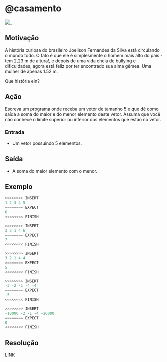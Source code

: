 # @casamento

![_](cover.jpg)

## Motivação

A história curiosa do brasileiro Joelison Fernandes da Silva está circulando o mundo todo. O fato é que ele é simplesmente o homem mais alto do país - tem 2,23 m de altura!, e depois de uma vida cheia de bullying e dificuldades, agora está feliz por ter encontrado sua alma gêmea. Uma mulher de apenas 1.52 m.

Que história ein?

## Ação

Escreva um programa onde receba um vetor de tamanho 5 e que dê como saída a soma do maior e do menor elemento deste vetor. Assuma que você não conhece o limite superior ou inferior dos elementos que estão no vetor.

### Entrada

* Um vetor possuindo 5 elementos.

## Saída

* A soma do maior elemento com o menor.

## Exemplo

``` py
>>>>>>>> INSERT
1 2 3 4 5
======== EXPECT
6
<<<<<<<< FINISH
```

```py
>>>>>>>> INSERT
3 3 1 4 6
======== EXPECT
7
<<<<<<<< FINISH
```

```py
>>>>>>>> INSERT
3 2 1 4 4
======== EXPECT
5
<<<<<<<< FINISH
```

```py
>>>>>>>> INSERT
-3 -2 -1 -4 -4
======== EXPECT
-5
<<<<<<<< FINISH
```

```py
>>>>>>>> INSERT
-10000 -2 -1 -4 +10000
======== EXPECT
0
<<<<<<<< FINISH
```

## Resolução

[LINK](https://youtube.com/BNGWieIrqIg)